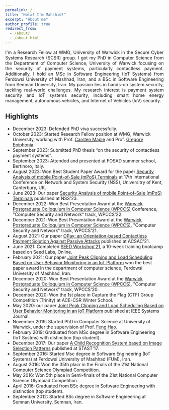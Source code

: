 ```yaml
---
permalink: /
title: "Hola! I'm Mahshid!"
excerpt: "About me"
author_profile: true
redirect_from: 
  - /about/
  - /about.html
---
```

<p align="justify">
  I'm a Research Fellow at WMG, University of Warwick in the Secure Cyber Systems Research (SCSR) group. I got my PhD in Computer Science from the Department of Computer Science, University of Warwick focusing on the security of payment systems, particularly contactless payment. Additionally, I hold an MSc in Software Engineering (IoT Systems) from Ferdowsi University of Mashhad, Iran, and a BSc in Software Engineering from Semnan University, Iran.
  My passion lies in hands-on system security, tackling real-world challenges. My research interest is payment system security and IoT systems security, including smart home energy management, autonomous vehicles, and Internet of Vehicles (IoV) security.   
</p>

**Highlights**
---
- December 2023: Defended PhD viva successfully. 
- October 2023: Started Research Fellow position at WMG, Warwick University, working with Prof. [Carsten Maple](https://warwick.ac.uk/fac/sci/wmg/about/our-people/profile?wmgid=1102) and Prof. [Gregory Epiphonia](https://warwick.ac.uk/fac/sci/wmg/about/our-people/profile?id=1971531). 
- September 2023: Submitted PhD thesis “on the security of contactless payment systems”.
- September 2023: Attended and presented at FOSAD summer school, Bertinoro, Italy. 
- August 2023: Won Best Student Paper Award for the paper [Security Analysis of mobile Point-of-Sale (mPoS) Terminals](https://dl.acm.org/doi/abs/10.1007/978-3-031-39828-5_20) at 17th International Conference on Network and System Security (NSS), Universitry of Kent, Canterbury, UK. 
- June 2023: Our paper [Security Analysis of mobile Point-of-Sale (mPoS) Terminals](https://dl.acm.org/doi/abs/10.1007/978-3-031-39828-5_20) published at NSS'23.
- December 2022: Won Best Presentation Award at the [Warwick Postgraduate Colloquium in Computer Science (WPCCS)](https://warwick.ac.uk/fac/sci/dcs/research/wpccs/wpccs23/) Conference, "Computer Security and Network" track, WPCCS'22.
- December 2021: Won Best Presentation Award at the [Warwick Postgraduate Colloquium in Computer Science (WPCCS)](https://warwick.ac.uk/fac/sci/dcs/research/wpccs/wpccs21/), "Computer Security and Network" track, WPCCS'21.
- August 2021: Our paper [OPay: an Orientation-based Contactless Payment Solution Against Passive Attacks](https://dl.acm.org/doi/abs/10.1145/3485832.3485887) published at ACSAC'21.
- June 2021: Completed [SEED Workshop'21](https://seedsecuritylabs.org/workshops/workshop2021.html), a 10-week training bootcamp based on Seed Labs, Online. 
- February 2021: Our paper [Joint Peak Clipping and Load Scheduling Based on User Behavior Monitoring in an IoT Platform](https://ieeexplore.ieee.org/abstract/document/9151304) won the best paper award in the department of computer science, Ferdowsi University of Mashhad, Iran. 
- December 2020: Won Best Presentation Award at the [Warwick Postgraduate Colloquium in Computer Science (WPCCS)](https://warwick.ac.uk/fac/sci/dcs/research/wpccs/wpccs20/), "Computer Security and Network" track, WPCCS'20.
- December 2020: Won the 1st place in Capture the Flag (CTF) Group Competition (Trinity) at ACE-CSR Winter School.
- May 2020: our paper [Joint Peak Clipping and Load Scheduling Based on User Behavior Monitoring in an IoT Platform](https://ieeexplore.ieee.org/abstract/document/9151304) published at IEEE Systems Journal. 
- November 2019: Started PhD in Computer Science at University of Warwick, under the supervision of Prof. [Feng Hao](https://www.dcs.warwick.ac.uk/~fenghao/). 
- February 2019: Graduated from MSc degree in Software Engineering (IoT Systms) with distinction (top student).
- December 2017: Our paper [A Child Recognition System based on Image Selection Patterns](https://dl.acm.org/doi/abs/10.1145/3167996.3168003) published at STAST'17.
- September 2016: Started Msc degree in Software Engineering (IoT Systems) at Ferdowsi University of Mashhad (FUM), Iran. 
- August 2016: Won the 35th placr in the Finals of the 21st National Computer Science Olympiad Competition.
- May 2016: Won 5th place in Semi-finals of the 21st National Computer Science Olympiad Competition.
- April 2016: Graduated from BSc degree in Software Engineering with distinction (top student).
- September 2012: Started BSc degree in Software Engineering at Semnan University, Semnan, Iran. 




